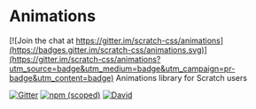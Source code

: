 # Animations

[![Join the chat at https://gitter.im/scratch-css/animations](https://badges.gitter.im/scratch-css/animations.svg)](https://gitter.im/scratch-css/animations?utm_source=badge&utm_medium=badge&utm_campaign=pr-badge&utm_content=badge)
Animations library for Scratch users 

[![Gitter](https://img.shields.io/gitter/room/nwjs/nw.js.svg)](https://gitter.im/scratch-css/animations)
[![npm (scoped)](https://img.shields.io/npm/v/@nikoloza/scratch-animations.svg)](https://www.npmjs.com/package/@nikoloza/scratch-animations)
[![David](https://img.shields.io/david/scratch-css/animations.svg)](https://www.npmjs.com/package/@nikoloza/scratch-animations)
